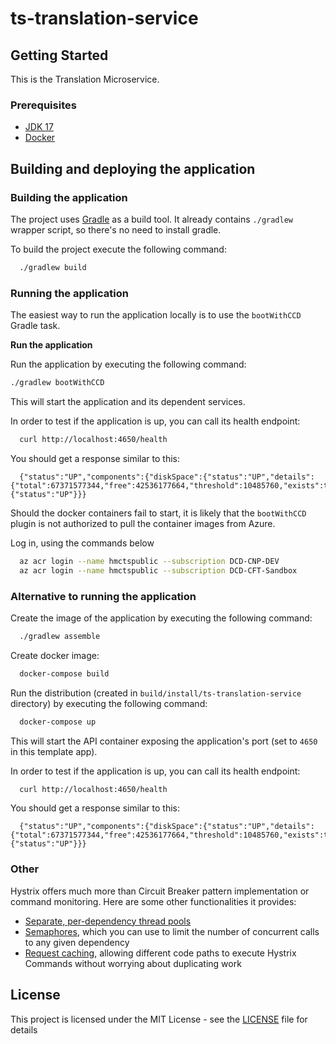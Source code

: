 # ts-translation-service

## Getting Started
This is the Translation Microservice.

### Prerequisites

- [JDK 17](https://java.com)
- [Docker](https://www.docker.com)

## Building and deploying the application

### Building the application

The project uses [Gradle](https://gradle.org) as a build tool. It already contains
`./gradlew` wrapper script, so there's no need to install gradle.

To build the project execute the following command:

```bash
  ./gradlew build
```

### Running the application

The easiest way to run the application locally is to use the `bootWithCCD` Gradle task.

**Run the application**

Run the application by executing the following command:

```bash
./gradlew bootWithCCD
```

This will start the application and its dependent services.

In order to test if the application is up, you can call its health endpoint:

```bash
  curl http://localhost:4650/health
```

You should get a response similar to this:

```
  {"status":"UP","components":{"diskSpace":{"status":"UP","details":{"total":67371577344,"free":42536177664,"threshold":10485760,"exists":true}},"ping":{"status":"UP"}}}
```

Should the docker containers fail to start, it is likely that the `bootWithCCD` plugin is not authorized to pull the container images from Azure.

Log in, using the commands below

```bash
  az acr login --name hmctspublic --subscription DCD-CNP-DEV
  az acr login --name hmctspublic --subscription DCD-CFT-Sandbox
```

### Alternative to running the application

Create the image of the application by executing the following command:

```bash
  ./gradlew assemble
```

Create docker image:

```bash
  docker-compose build
```

Run the distribution (created in `build/install/ts-translation-service` directory)
by executing the following command:

```bash
  docker-compose up
```

This will start the API container exposing the application's port
(set to `4650` in this template app).

In order to test if the application is up, you can call its health endpoint:

```bash
  curl http://localhost:4650/health
```

You should get a response similar to this:

```
  {"status":"UP","components":{"diskSpace":{"status":"UP","details":{"total":67371577344,"free":42536177664,"threshold":10485760,"exists":true}},"ping":{"status":"UP"}}}
```

### Other

Hystrix offers much more than Circuit Breaker pattern implementation or command monitoring.
Here are some other functionalities it provides:
 * [Separate, per-dependency thread pools](https://github.com/Netflix/Hystrix/wiki/How-it-Works#isolation)
 * [Semaphores](https://github.com/Netflix/Hystrix/wiki/How-it-Works#semaphores), which you can use to limit
 the number of concurrent calls to any given dependency
 * [Request caching](https://github.com/Netflix/Hystrix/wiki/How-it-Works#request-caching), allowing
 different code paths to execute Hystrix Commands without worrying about duplicating work

## License

This project is licensed under the MIT License - see the [LICENSE](LICENSE) file for details


